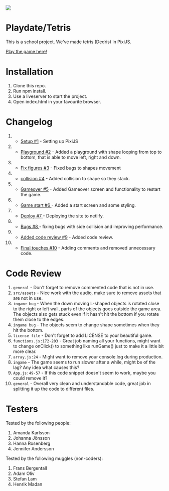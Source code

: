 <img src="https://media.giphy.com/media/f7STAwvEml1eIf0FEq/giphy.gif">

# Playdate/Tetris

This is a school project. We've made tetris (Dedris) in PixiJS.

<a href="https://dedris.netlify.app/">Play the game here!</a>

# Installation

1. Clone this repo.
2. Run npm install.
3. Use a liveserver to start the project.
4. Open index.html in your favourite browser.

# Changelog

1.  -   <a href="https://github.com/s0wie/playdate/pull/1">Setup #1</a> - Setting up PixiJS
2.  -   <a href="https://github.com/s0wie/playdate/pull/2">Playground #2</a> - Added a playground with shape looping from top to bottom, that is able to move left, right and down.
3.  -   <a href="https://github.com/s0wie/playdate/pull/3">Fix figures #3</a> - Fixed bugs to shapes movement
4.  -   <a href="https://github.com/s0wie/playdate/pull/4">collision #4</a> - Added collision to shape so they stack.
5.  -   <a href="https://github.com/s0wie/playdate/pull/5">Gameover #5</a> - Added Gameover screen and functionality to restart the game.
6.  -   <a href="https://github.com/s0wie/playdate/pull/6">Game start #6 </a> - Added a start screen and some styling.
7.  -   <a href="https://github.com/s0wie/playdate/pull/7">Deploy #7 </a> - Deploying the site to netlify.
8.  -   <a href="https://github.com/s0wie/playdate/pull/8">Bugs #8 </a> - fixing bugs with side collision and improving performance.
9.  -   <a href="https://github.com/s0wie/playdate/pull/9">Added code review #9</a> - Added code review.
10. -   <a href="https://github.com/s0wie/playdate/pull/9">Final touches #10</a> - Adding comments and removed unnecessary code.

# Code Review

1. `general` - Don't forget to remove commented code that is not in use.
2. `src/assets` - Nice work with the audio, make sure to remove assets that are not in use.
3. `ingame bug` - When the down moving L-shaped objects is rotated close to the right or left wall, parts of the objects goes outside the game area. The objects also gets stuck even if it hasn't hit the bottom if you rotate them close to the edges.
4. `ingame bug` - The objects seem to change shape sometimes when they hit the bottom.
5. `license file` - Don't forget to add LICENSE to your beautiful game.
6. `functions.js:172-203` - Great job naming all your functions, might want to change onClick() to something like runGame() just to make it a little bit more clear.
7. `array.js:24` - Might want to remove your console.log during production.
8. `ingame` - The game seems to run slower after a while, might be of the lag? Any idea what causes this?
9. `App.js:49-57` - If this code snippet doesn't seem to work, maybe you could remove it?
10. `general` - Overall very clean and understandable code, great job in splitting it up the code to different files.

# Testers

Tested by the following people:

1. Amanda Karlsson
2. Johanna Jönsson
3. Hanna Rosenberg
4. Jennifer Andersson

Tested by the following muggles (non-coders):

1. Frans Bergentall
2. Adam Oliv
3. Stefan Lam
4. Henrik Madan
